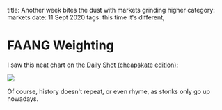 title: Another week bites the dust with markets grinding higher
category: markets
date: 11 Sept 2020
tags: this time it's different, 

# FAANG Weighting

I saw this neat chart on <a href="https://us10.campaign-archive.com/?e=c606d6e59f&u=451473e81730c5a3ae680c489&id=e3d0cc0ec9">the Daily Shot (cheapskate edition):


<img src="https://thedailyshot.com/wp-content/uploads/EQ-Market-Concentration0910041545.png">
</a>

Of course, history doesn't repeat, or even rhyme, as stonks only go up nowadays.
